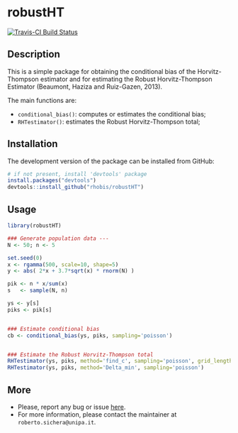 robustHT
======================================================

[![Travis-CI Build Status](https://travis-ci.org/rhobis/robustHT.svg?branch=master)](https://travis-ci.org/rhobis/robustHT)


Description 
-----------------

This is a simple package for obtaining the conditional bias of the Horvitz-Thompson
estimator and for estimating the Robust Horvitz-Thompson Estimator (Beaumont, Haziza and Ruiz-Gazen, 2013).

The main functions are:

- `conditional_bias()`: computes or estimates the conditional bias; 
- `RHTestimator()`: estimates the Robust Horvitz-Thompson total;



Installation
------------

The development version of the package can be installed from GitHub:

``` r
# if not present, install 'devtools' package
install.packages("devtools")
devtools::install_github("rhobis/robustHT")
```

Usage
-----

``` r
library(robustHT)

### Generate population data ---
N <- 50; n <- 5

set.seed(0)
x <- rgamma(500, scale=10, shape=5)
y <- abs( 2*x + 3.7*sqrt(x) * rnorm(N) )

pik <- n * x/sum(x)
s   <- sample(N, n)

ys <- y[s]
piks <- pik[s]


### Estimate conditional bias
cb <- conditional_bias(ys, piks, sampling='poisson')


### Estimate the Robust Horvitz-Thompson total
RHTestimator(ys, piks, method='find_c', sampling='poisson', grid_length=10000)
RHTestimator(ys, piks, method='Delta_min', sampling='poisson')

```






More
----

- Please, report any bug or issue [here](https://github.com/rhobis/robustHT/issues).
- For more information, please contact the maintainer at `roberto.sichera@unipa.it`. 
